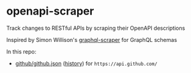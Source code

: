 # openapi-scraper

Track changes to RESTful APIs by scraping their OpenAPI descriptions

Inspired by Simon Willison's [graphql-scraper](https://github.com/simonw/graphql-scraper) for GraphQL schemas

In this repo:

- [github/github.json](github/github.json) ([history](https://github.com/sgraaf/openapi-scraper/commits/main/github/github.json)) for `https://api.github.com/`

